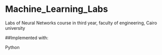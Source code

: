 # Machine_Learning_Labs

Labs of Neural Networks course in third year, faculty of engineering, Cairo university

##Implemented with:

Python

